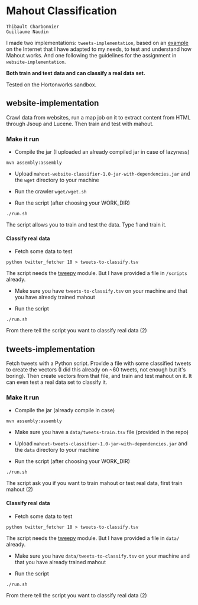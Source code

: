 # Mahout Classification

```
Thibault Charbonnier
Guillaume Naudin
```

I made two implementations: `tweets-implementation`, based on an [example](http://chimpler.wordpress.com/2013/03/13/using-the-mahout-naive-bayes-classifier-to-automatically-classify-twitter-messages/) on the Internet that I have adapted to my needs, to test and understand how Mahout works. And one following the guidelines for the assignment in `website-implementation`.

**Both train and test data and can classify a real data set.**

Tested on the Hortonworks sandbox.

## website-implementation

Crawl data from websites, run a map job on it to extract content from HTML through Jsoup and Lucene. Then train and test with mahout.

### Make it run

- Compile the jar (I uploaded an already compiled jar in case of lazyness)

`mvn assembly:assembly`

- Upload `mahout-website-classifier-1.0-jar-with-dependencies.jar` and the `wget` directory to your machine

- Run the crawler `wget/wget.sh`

- Run the script (after choosing your WORK_DIR)

`./run.sh`

The script allows you to train and test the data. Type 1 and train it.

#### Classify real data

- Fetch some data to test

`python twitter_fetcher 10 > tweets-to-classify.tsv`

The script needs the [tweepy](https://github.com/tweepy/tweepy) module. But I have provided a file in `/scripts` already.

- Make sure you have `tweets-to-classify.tsv` on your machine and that you have already trained mahout

- Run the script

`./run.sh`

From there tell the script you want to classify real data (2)

## tweets-implementation

Fetch tweets with a Python script. Provide a file with some classified tweets to create the vectors (I did this already on ~60 tweets, not enough but it's boring). Then create vectors from that file, and train and test mahout on it. It can even test a real data set to classify it.

### Make it run

- Compile the jar (already compile in case)

`mvn assembly:assembly`

- Make sure you have a `data/tweets-train.tsv` file (provided in the repo)

- Upload `mahout-tweets-classifier-1.0-jar-with-dependencies.jar` and the `data` directory to your machine

- Run the script (after choosing your WORK_DIR)

`./run.sh`

The script ask you if you want to train mahout or test real data, first train mahout (2)

#### Classify real data

- Fetch some data to test

`python twitter_fetcher 10 > tweets-to-classify.tsv`

The script needs the [tweepy](https://github.com/tweepy/tweepy) module. But I have provided a file in `data/` already.

- Make sure you have `data/tweets-to-classify.tsv` on your machine and that you have already trained mahout

- Run the script

`./run.sh`

From there tell the script you want to classify real data (2)

